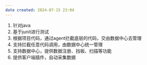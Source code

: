 ```yaml
---
date created: 2024-07-15 23:04
---
```


1. 针对java
2. 基于junit进行测试
3. 根据项目代码，通过agent拦截底层的代码，交由数据中心去管理
4. 支持拦截任意代码调用，由数据中心统一管理
5. 支持数据中心，提供数据注册、挡板、扫描等功能
6. 提供客户端插件，自动采集数据

